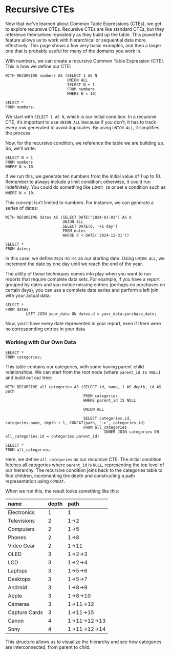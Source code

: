 # Recursive CTEs

Now that we've learned about Common Table Expressions (CTEs), we get to explore recursive CTEs.
Recursive CTEs are like standard CTEs, but they reference themselves repeatedly as they build up the
table. This powerful feature allows us to work with hierarchical or sequential data more effectively. This page shows a
few very basic examples, and then a larger one that is probably useful for many of the domains you work in.

With numbers, we can create a recursive Common Table Expression (CTE). This is how we define our CTE:

```sqlite
WITH RECURSIVE numbers AS (SELECT 1 AS N
                           UNION ALL
                           SELECT N + 1
                           FROM numbers
                           WHERE N < 10)

SELECT *
FROM numbers;
```

We start with `SELECT 1 AS N`, which is our initial condition. In a recursive CTE, it’s important to use `UNION ALL`
because if you don't, it has to track every row generated to avoid duplicates. By using `UNION ALL`, it simplifies the
process.

Now, for the recursive condition, we reference the table we are building up. So, we’ll write:

```sqlite
SELECT N + 1
FROM numbers
WHERE N < 10
```

If we run this, we generate ten numbers from the initial value of 1 up to 10. Remember to always include a limit
condition; otherwise, it could run indefinitely. You could do something like `LIMIT 10` or set a condition such as
`WHERE N < 10`.

This concept isn’t limited to numbers. For instance, we can generate a series of dates:

```sqlite
WITH RECURSIVE dates AS (SELECT DATE('2024-01-01') AS d
                         UNION ALL
                         SELECT DATE(d, '+1 day')
                         FROM dates
                         WHERE d < DATE('2024-12-31'))

SELECT *
FROM dates;
```

In this case, we define `2024-01-01` as our starting date. Using `UNION ALL`, we increment the date by one day until we
reach the end of the year.

The utility of these techniques comes into play when you want to run reports that require complete data sets. For
example, if you have a report grouped by dates and you notice missing entries (perhaps no purchases on certain days),
you can use a complete date series and perform a left join with your actual data:

```sqlite
SELECT *
FROM dates
         LEFT JOIN your_data ON dates.d = your_data.purchase_date;
```

Now, you'll have every date represented in your report, even if there were no corresponding entries in your data.

### Working with Our Own Data

```sqlite
SELECT *
FROM categories;
```

This table contains our categories, with some having parent-child relationships. We can start from the root node (where
`parent_id IS NULL`) and build out our tree:

```sqlite
WITH RECURSIVE all_categories AS (SELECT id, name, 1 AS depth, id AS path
                                  FROM categories
                                  WHERE parent_id IS NULL

                                  UNION ALL

                                  SELECT categories.id, categories.name, depth + 1, CONCAT(path, '->', categories.id)
                                  FROM all_categories
                                           INNER JOIN categories ON all_categories.id = categories.parent_id)

SELECT *
FROM all_categories;
```

Here, we define `all_categories` as our recursive CTE. The initial condition fetches all categories where `parent_id` is
`NULL`, representing the top level of our hierarchy. The recursive condition joins back to the categories table to find
children, incrementing the depth and constructing a path representation using `CONCAT`.

When we run this, the result looks something like this:

| name          | depth | path          |
|:--------------|:------|:--------------|
| Electronics   | 1     | 1             |
| Televisions   | 2     | 1->2          |
| Computers     | 2     | 1->5          |
| Phones        | 2     | 1->8          |
| Video Gear    | 2     | 1->11         |
| OLED          | 3     | 1->2->3       |
| LCD           | 3     | 1->2->4       |
| Laptops       | 3     | 1->5->6       |
| Desktops      | 3     | 1->5->7       |
| Android       | 3     | 1->8->9       |
| Apple         | 3     | 1->8->10      |
| Cameras       | 3     | 1->11->12     |
| Capture Cards | 3     | 1->11->15     |
| Canon         | 4     | 1->11->12->13 |
| Sony          | 4     | 1->11->12->14 |

This structure allows us to visualize the hierarchy and see how categories are interconnected, from parent to child.


